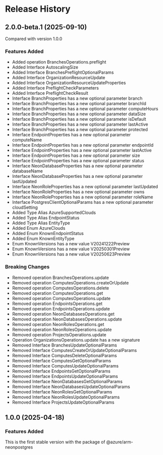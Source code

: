 # Release History

## 2.0.0-beta.1 (2025-09-10)
Compared with version 1.0.0

### Features Added
  - Added operation BranchesOperations.preflight
  - Added Interface AutoscalingSize
  - Added Interface BranchesPreflightOptionalParams
  - Added Interface OrganizationResourceUpdate
  - Added Interface OrganizationResourceUpdateProperties
  - Added Interface PreflightCheckParameters
  - Added Interface PreflightCheckResult
  - Interface BranchProperties has a new optional parameter branch
  - Interface BranchProperties has a new optional parameter branchId
  - Interface BranchProperties has a new optional parameter computeHours
  - Interface BranchProperties has a new optional parameter dataSize
  - Interface BranchProperties has a new optional parameter isDefault
  - Interface BranchProperties has a new optional parameter lastActive
  - Interface BranchProperties has a new optional parameter protected
  - Interface EndpointProperties has a new optional parameter computeName
  - Interface EndpointProperties has a new optional parameter endpointId
  - Interface EndpointProperties has a new optional parameter lastActive
  - Interface EndpointProperties has a new optional parameter size
  - Interface EndpointProperties has a new optional parameter status
  - Interface NeonDatabaseProperties has a new optional parameter databaseName
  - Interface NeonDatabaseProperties has a new optional parameter lastUpdated
  - Interface NeonRoleProperties has a new optional parameter lastUpdated
  - Interface NeonRoleProperties has a new optional parameter owns
  - Interface NeonRoleProperties has a new optional parameter roleName
  - Interface PostgresClientOptionalParams has a new optional parameter cloudSetting
  - Added Type Alias AzureSupportedClouds
  - Added Type Alias EndpointStatus
  - Added Type Alias EntityType
  - Added Enum AzureClouds
  - Added Enum KnownEndpointStatus
  - Added Enum KnownEntityType
  - Enum KnownVersions has a new value V20241222Preview
  - Enum KnownVersions has a new value V20250301Preview
  - Enum KnownVersions has a new value V20250623Preview

### Breaking Changes
  - Removed operation BranchesOperations.update
  - Removed operation ComputesOperations.createOrUpdate
  - Removed operation ComputesOperations.delete
  - Removed operation ComputesOperations.get
  - Removed operation ComputesOperations.update
  - Removed operation EndpointsOperations.get
  - Removed operation EndpointsOperations.update
  - Removed operation NeonDatabasesOperations.get
  - Removed operation NeonDatabasesOperations.update
  - Removed operation NeonRolesOperations.get
  - Removed operation NeonRolesOperations.update
  - Removed operation ProjectsOperations.update
  - Operation OrganizationsOperations.update has a new signature
  - Removed Interface BranchesUpdateOptionalParams
  - Removed Interface ComputesCreateOrUpdateOptionalParams
  - Removed Interface ComputesDeleteOptionalParams
  - Removed Interface ComputesGetOptionalParams
  - Removed Interface ComputesUpdateOptionalParams
  - Removed Interface EndpointsGetOptionalParams
  - Removed Interface EndpointsUpdateOptionalParams
  - Removed Interface NeonDatabasesGetOptionalParams
  - Removed Interface NeonDatabasesUpdateOptionalParams
  - Removed Interface NeonRolesGetOptionalParams
  - Removed Interface NeonRolesUpdateOptionalParams
  - Removed Interface ProjectsUpdateOptionalParams

    
## 1.0.0 (2025-04-18)

### Features Added

This is the first stable version with the package of @azure/arm-neonpostgres
